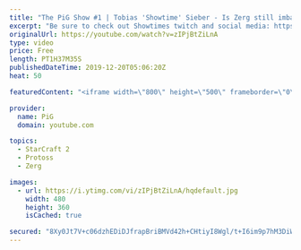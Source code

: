 ```yaml
---
title: "The PiG Show #1 | Tobias 'Showtime' Sieber - Is Zerg still imba? Showtime talks lategame PvZ"
excerpt: "Be sure to check out Showtimes twitch and social media: https://www.twitch.tv/sc2showtime https://twitter.com/ShoWTimESC2 https://www.instagram.com/showtimesc2/?hl=en  Here is a link to the Neeb vs Serral VOD: https://www.twitch.tv/videos/515417253?t=02h46m28s  Nationwars continues in 4 days (dezember"
originalUrl: https://youtube.com/watch?v=zIPjBtZiLnA
type: video
price: Free
length: PT1H37M35S
publishedDateTime: 2019-12-20T05:06:20Z
heat: 50

featuredContent: "<iframe width=\"800\" height=\"500\" frameborder=\"0\" src=\"https://www.youtube.com/embed/zIPjBtZiLnA\" allow=\"accelerometer; autoplay; encrypted-media; gyroscope; picture-in-picture\" allowfullscreen></iframe>"

provider:
  name: PiG
  domain: youtube.com

topics:
  - StarCraft 2
  - Protoss
  - Zerg

images:
  - url: https://i.ytimg.com/vi/zIPjBtZiLnA/hqdefault.jpg
    width: 480
    height: 360
    isCached: true

secured: "8Xy0Jt7V+c06dzhEDiDJfrapBriBMVd42h+CHtiyI8Wgl/t+I6im9p7hM3DiWW3QZcDZaFOYc/6msITyAE+M+rwEv4SwdIANkBxKlNS1pZf2pCLXy1MMeSlH6b81zMp/oTBsiWpTjJpDbRuJCTLXido+aRYMtX6jwH7jKZk7/jKKUNnJ2nlY7TTCSkkDCTNne2m5Z8vc7mRkUQBm4Bnp226uU2N80Y1/w2PXNWBUIvqtJd1ItEH5nsSRx66P+s1BoCpCQbtYacpw7F40s8vCpGfoytJ/9QkEeXI1V78vDQGrzat3ycOeNlCpqBrgtLb48OY7A+dcsH62bz4mw1rI4UPs3ohlCquF1Lj+THQ2hiAHivdXi7a3KFhh2XjHZH/1bELtTWG0/qZrwbEmwArcrzGqKb4Ew6KeLwOhTXOUzhE=;SAXTKTkfCsq5uen/cmHTmg=="
---
```


